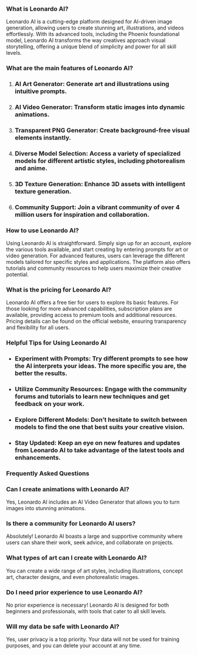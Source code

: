 ### What is Leonardo AI?

Leonardo AI is a cutting-edge platform designed for AI-driven image generation, allowing users to create stunning art, illustrations, and videos effortlessly. With its advanced tools, including the Phoenix foundational model, Leonardo AI transforms the way creatives approach visual storytelling, offering a unique blend of simplicity and power for all skill levels.

### What are the main features of Leonardo AI?

1. ### AI Art Generator: Generate art and illustrations using intuitive prompts.
2. ### AI Video Generator: Transform static images into dynamic animations.
3. ### Transparent PNG Generator: Create background-free visual elements instantly.
4. ### Diverse Model Selection: Access a variety of specialized models for different artistic styles, including photorealism and anime.
5. ### 3D Texture Generation: Enhance 3D assets with intelligent texture generation.
6. ### Community Support: Join a vibrant community of over 4 million users for inspiration and collaboration.

### How to use Leonardo AI?

Using Leonardo AI is straightforward. Simply sign up for an account, explore the various tools available, and start creating by entering prompts for art or video generation. For advanced features, users can leverage the different models tailored for specific styles and applications. The platform also offers tutorials and community resources to help users maximize their creative potential.

### What is the pricing for Leonardo AI?

Leonardo AI offers a free tier for users to explore its basic features. For those looking for more advanced capabilities, subscription plans are available, providing access to premium tools and additional resources. Pricing details can be found on the official website, ensuring transparency and flexibility for all users.

### Helpful Tips for Using Leonardo AI

- ### Experiment with Prompts: Try different prompts to see how the AI interprets your ideas. The more specific you are, the better the results.
- ### Utilize Community Resources: Engage with the community forums and tutorials to learn new techniques and get feedback on your work.
- ### Explore Different Models: Don’t hesitate to switch between models to find the one that best suits your creative vision.
- ### Stay Updated: Keep an eye on new features and updates from Leonardo AI to take advantage of the latest tools and enhancements.

### Frequently Asked Questions

### Can I create animations with Leonardo AI?  
Yes, Leonardo AI includes an AI Video Generator that allows you to turn images into stunning animations.

### Is there a community for Leonardo AI users?  
Absolutely! Leonardo AI boasts a large and supportive community where users can share their work, seek advice, and collaborate on projects.

### What types of art can I create with Leonardo AI?  
You can create a wide range of art styles, including illustrations, concept art, character designs, and even photorealistic images.

### Do I need prior experience to use Leonardo AI?  
No prior experience is necessary! Leonardo AI is designed for both beginners and professionals, with tools that cater to all skill levels.

### Will my data be safe with Leonardo AI?  
Yes, user privacy is a top priority. Your data will not be used for training purposes, and you can delete your account at any time.